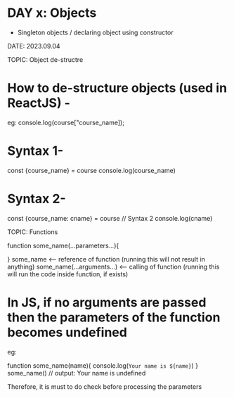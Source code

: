 # DAY x: Objects
* Singleton objects / declaring object using constructor

DATE: 2023.09.04

TOPIC:  Object de-structre

#  How to de-structure objects (used in ReactJS) -
eg: 
console.log(course["course_name]);

# Syntax 1-
const {course_name} = course
console.log(course_name)

# Syntax 2-
const {course_name: cname} = course         // Syntax 2
console.log(cname)

TOPIC:  Functions

function some_name(...parameters...){

}
some_name   <-- reference of function (running this will not result in anything)
some_name(...arguments...) <-- calling of function (running this will run the code inside function, if exists)

# In JS, if no arguments are passed then the parameters of the function becomes undefined
eg: 

function some_name(name){
    console.log(`Your name is ${name}`)
}
some_name()                                     // output: Your name is undefined

Therefore, it is must to do check before processing the parameters